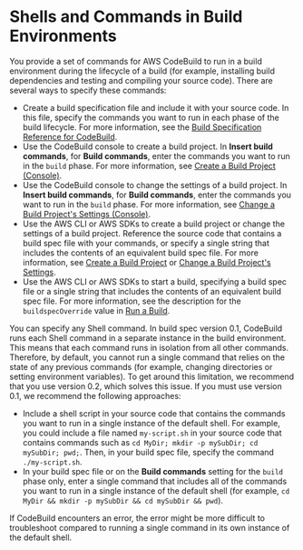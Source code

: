 # Shells and Commands in Build Environments<a name="build-env-ref-cmd"></a>

You provide a set of commands for AWS CodeBuild to run in a build environment during the lifecycle of a build \(for example, installing build dependencies and testing and compiling your source code\)\. There are several ways to specify these commands:
+ Create a build specification file and include it with your source code\. In this file, specify the commands you want to run in each phase of the build lifecycle\. For more information, see the [Build Specification Reference for CodeBuild](build-spec-ref.md)\.
+ Use the CodeBuild console to create a build project\. In **Insert build commands**, for **Build commands**, enter the commands you want to run in the `build` phase\. For more information, see [Create a Build Project \(Console\)](create-project.md#create-project-console)\.
+ Use the CodeBuild console to change the settings of a build project\. In **Insert build commands**, for **Build commands**, enter the commands you want to run in the `build` phase\. For more information, see [Change a Build Project's Settings \(Console\)](change-project.md#change-project-console)\.
+ Use the AWS CLI or AWS SDKs to create a build project or change the settings of a build project\. Reference the source code that contains a build spec file with your commands, or specify a single string that includes the contents of an equivalent build spec file\. For more information, see [Create a Build Project](create-project.md) or [Change a Build Project's Settings](change-project.md)\.
+ Use the AWS CLI or AWS SDKs to start a build, specifying a build spec file or a single string that includes the contents of an equivalent build spec file\. For more information, see the description for the `buildspecOverride` value in [Run a Build](run-build.md)\.

You can specify any Shell command\. In build spec version 0\.1, CodeBuild runs each Shell command in a separate instance in the build environment\. This means that each command runs in isolation from all other commands\. Therefore, by default, you cannot run a single command that relies on the state of any previous commands \(for example, changing directories or setting environment variables\)\. To get around this limitation, we recommend that you use version 0\.2, which solves this issue\. If you must use version 0\.1, we recommend the following approaches:
+ Include a shell script in your source code that contains the commands you want to run in a single instance of the default shell\. For example, you could include a file named `my-script.sh` in your source code that contains commands such as `cd MyDir; mkdir -p mySubDir; cd mySubDir; pwd;`\. Then, in your build spec file, specify the command `./my-script.sh`\. 
+ In your build spec file or on the **Build commands** setting for the `build` phase only, enter a single command that includes all of the commands you want to run in a single instance of the default shell \(for example, `cd MyDir && mkdir -p mySubDir && cd mySubDir && pwd`\)\. 

If CodeBuild encounters an error, the error might be more difficult to troubleshoot compared to running a single command in its own instance of the default shell\.